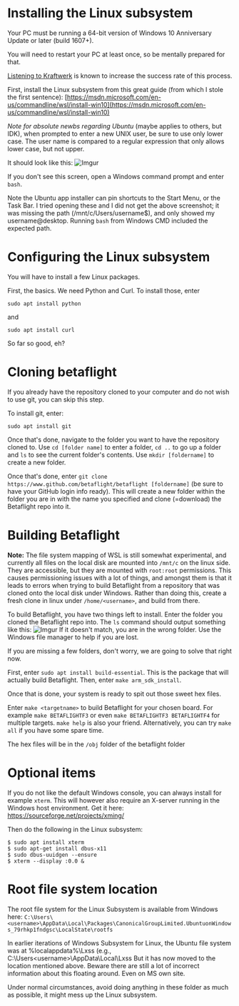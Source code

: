 # Installing the Linux subsystem

Your PC must be running a 64-bit version of Windows 10 Anniversary Update or later (build 1607+).

You will need to restart your PC at least once, so be mentally prepared for that.

[Listening to Kraftwerk](https://www.youtube.com/watch?v=OQIYEPe6DWY) is known to increase the success rate of this process.

First, install the Linux subsystem from this great guide (from which I stole the first sentence): [https://msdn.microsoft.com/en-us/commandline/wsl/install-win10](https://msdn.microsoft.com/en-us/commandline/wsl/install-win10)

_Note for absolute newbs regarding Ubuntu_ (maybe applies to others, but IDK), when prompted to enter a new UNIX user, be sure to use only lower case. The user name is compared to a regular expression that only allows lower case, but not upper.

It should look like this:
![Imgur](https://i.imgur.com/uj0QPQY.jpg)

If you don't see this screen, open a Windows command prompt and enter  `bash`.

Note the Ubuntu app installer can pin shortcuts to the Start Menu, or the Task Bar. I tried opening these and I did not get the above screenshot; it was missing the path (/mnt/c/Users/username$), and only showed my username@desktop. Running `bash` from Windows CMD included the expected path. 

# Configuring the Linux subsystem

You will have to install a few Linux packages.

First, the basics. We need Python and Curl. To install those, enter

`sudo apt install python`

and

`sudo apt install curl`

So far so good, eh?

# Cloning betaflight

If you already have the repository cloned to your computer and do not wish to use git, you can skip this step.

To install git, enter:

`sudo apt install git`

Once that's done, navigate to the folder you want to have the repository cloned to. Use `cd [folder name]` to enter a folder, `cd ..` to go up a folder and `ls` to see the current folder's contents. Use `mkdir [foldername]` to create a new folder.

Once that's done, enter `git clone https://www.github.com/betaflight/betaflight [foldername]` (be sure to have your GitHub login info ready). This will create a new folder within the folder you are in with the name you specified and clone (=download) the Betaflight repo into it.

# Building Betaflight

**Note:** The file system mapping of WSL is still somewhat experimental, and currently all files on the local disk are mounted into `/mnt/c` on the linux side. They are accessible, but they are mounted with `root:root` permissions. This causes permissioning issues with a lot of things, and amongst them is that it leads to errors when trying to build Betaflight from a repository that was cloned onto the local disk under Windows. Rather than doing this, create a fresh clone in linux under `/home/<username>`, and build from there.

To build Betaflight, you have two things left to install. Enter the folder you cloned the Betaflight repo into. The `ls` command should output something like this:
![Imgur](https://i.imgur.com/Kd65LfN.jpg)
If it doesn't match, you are in the wrong folder. Use the Windows file manager to help if you are lost.

If you are missing a few folders, don't worry, we are going to solve that right now.

First, enter `sudo apt install build-essential`. This is the package that will actually build Betaflight. Then, enter `make arm_sdk_install`.

Once that is done, your system is ready to spit out those sweet hex files.

Enter `make <targetname>` to build Betaflight for your chosen board. For example `make BETAFLIGHTF3` or even `make BETAFLIGHTF3 BETAFLIGHTF4` for multiple targets. `make help` is also your friend. 
Alternatively, you can try `make all` if you have some spare time.

The hex files will be in the `/obj` folder of the betaflight folder

# Optional items

If you do not like the default Windows console, you can always install for example `xterm`. This will however also require an X-server running in the Windows host environment. Get it here: https://sourceforge.net/projects/xming/

Then do the following in the Linux subsystem:


`$ sudo apt install xterm`   
`$ sudo apt-get install dbus-x11`   
`$ sudo dbus-uuidgen --ensure`   
`$ xterm --display :0.0 &`   

# Root file system location

The root file system for the Linux Subsystem is available from Windows here: 
`C:\Users\<username>\AppData\Local\Packages\CanonicalGroupLimited.UbuntuonWindows_79rhkp1fndgsc\LocalState\rootfs`

In earlier iterations of Windows Subsystem for Linux, the Ubuntu file system was at %localappdata%\Lxss (e.g., C:\Users\<username>\AppData\Local\Lxss But it has now moved to the location mentioned above. Beware there are still a lot of incorrect information about this floating around. Even on MS own site. 

Under normal circumstances, avoid doing anything in these folder as much as possible, it might mess up the Linux subsystem.